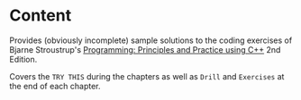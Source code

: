 # Content
Provides (obviously incomplete) sample solutions to the coding exercises of Bjarne Stroustrup's [Programming: Principles and Practice using C++](http://www.stroustrup.com/programming.html) 2nd Edition.

Covers the `TRY THIS` during the chapters as well as `Drill` and `Exercises` at the end of each chapter.
